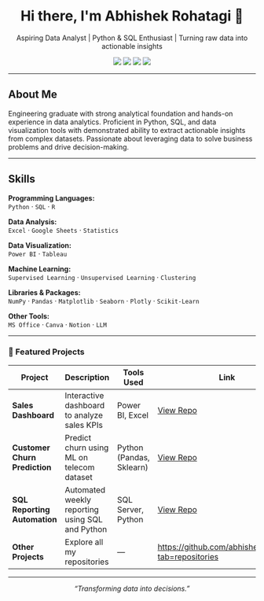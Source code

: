 <h1 align="center">Hi there, I'm Abhishek Rohatagi 👋</h1>
<p align="center">
Aspiring Data Analyst | Python & SQL Enthusiast | Turning raw data into actionable insights
</p>

<p align="center">
  <a href="mailto:abhishek251314@gmail.com"><img src="https://img.shields.io/badge/Email-D14836?style=for-the-badge&logo=gmail&logoColor=white"/></a>
  <a href="https://www.linkedin.com/in/abhishek-rohatagi-bb17801ab/"><img src="https://img.shields.io/badge/LinkedIn-0077B5?style=for-the-badge&logo=linkedin&logoColor=white"/></a>
  <a href="https://github.com/abhishekrohatagi"><img src="https://img.shields.io/badge/GitHub-000000?style=for-the-badge&logo=github&logoColor=white"/></a>
  <a href="https://abhishek-rohtagi.my.canva.site/dagvrtthmye"><img src="https://img.shields.io/badge/Website-4CAF50?style=for-the-badge&logo=google-chrome&logoColor=white"/></a>
</p>

---

##  About Me

Engineering graduate with strong analytical foundation and hands-on experience in data analytics. Proficient in Python, SQL, and data visualization tools with demonstrated ability to extract actionable insights from complex datasets. Passionate about leveraging data to solve business problems and drive decision-making.

---

##  Skills

**Programming Languages:**  
`Python` · `SQL` · `R`

**Data Analysis:**  
`Excel` · `Google Sheets` · `Statistics`

**Data Visualization:**  
`Power BI` · `Tableau`

**Machine Learning:**  
`Supervised Learning` · `Unsupervised Learning` · `Clustering`

**Libraries & Packages:**  
`NumPy` · `Pandas` · `Matplotlib` · `Seaborn` · `Plotly` · `Scikit-Learn`

**Other Tools:**  
`MS Office` · `Canva` · `Notion` · `LLM`

---

### 📂 Featured Projects

| Project                           | Description                                         | Tools Used                       | Link                                   |
|-----------------------------------|-----------------------------------------------------|----------------------------------|----------------------------------------|
| **Sales Dashboard**               | Interactive dashboard to analyze sales KPIs         | Power BI, Excel                  | [View Repo](https://github.com/abhishekrohatagi/your-repo-link) |
| **Customer Churn Prediction**     | Predict churn using ML on telecom dataset           | Python (Pandas, Sklearn)         | [View Repo](https://github.com/abhishekrohatagi/your-repo-link) |
| **SQL Reporting Automation**      | Automated weekly reporting using SQL and Python     | SQL Server, Python               | [View Repo](https://github.com/abhishekrohatagi/your-repo-link) |
| **Other Projects**                | Explore all my repositories                         | —                                | <https://github.com/abhishekrohatagi?tab=repositories>         |



---

<p align="center">
 <i>“Transforming data into decisions.”</i>
</p>
